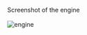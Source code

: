 Screenshot of the engine \
\
![engine](https://user-images.githubusercontent.com/9664221/49639196-12b56300-fa13-11e8-8913-598475534f24.png)

